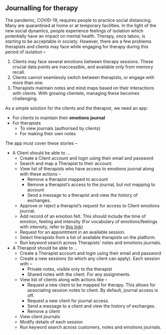 ## Journalling for therapy

The pandemic, COVID-19, requires people to practice social distancing. Many are quarantined at home or at temporary facilities. In the light of the new social dynamics, people experience feelings of isolation which potentially have an impact on mental health. Therapy, once taboo, is starting to be acceptable in society. However, there are a few problems therapists and clients may face while engaging for therapy during this period of isolation –


1. Clients may face several emotions between therapy sessions. These crucial data points are inaccessible, and available only from memory recall.
2. Clients cannot seamlessly switch between therapists, or engage with more than one.
3. Therapists maintain notes and mind maps based on their interactions with clients. With growing clientele, managing these becomes challenging.

As a simple solution for the clients and the therapist, we need an app:
* For clients to maintain their **emotions journal**
* For therapists 
    * To view journals (authorised by clients) 
    * For making their own notes

The app must cover these stories –

*   A Client should be able to …
    *   Create a Client account and login using their email and password
    *   Search and map a Therapist to their account.
    *   View list of therapists who have access to emotions journal along with these actions –
        *   Remove a therapist mapped to account
        *   Remove a therapist’s access to the journal, but not mapping to account
        *   Send a message to a therapist and view the history of exchanges.
    *   Approve or reject a therapist’s request for access to Client emotions journal.
    *   Add record of an emotion felt. This should include the time of emotion, feeling and intensity (For vocabulary of emotions/feelings with intensity, refer to [this link](https://tomdrummond.com/app/uploads/2019/11/Emotion-Feelings.pdf))
    *   Request for an appointment in an available session.
    *   Select therapists from a list of available therapists on the platform.
    *   Run keyword search across Therapists’ notes and emotions journals.
*   A Therapist should be able to …
    *   Create a Therapist account and login using their email and password
    *   Create a new sessions (to which any client can apply). Each session with –
        *   Private notes, visible only to the therapist
        *   Shared notes with the client. For any assignments.
    *   View list of clients along with actions like –
        *   Request a new client to be mapped for therapy. This allows for associating session notes to client. By default, journal access is off. 
        *   Request a new client for journal access. 
        *   Send a message to a client and view the history of exchanges.
        *   Remove a client
    *   View client journals
    *   Modify details of each session
    *   Run keyword search across customers, notes and emotions journals.
